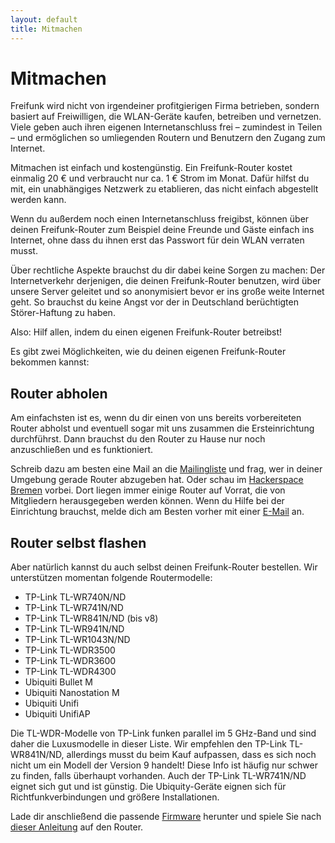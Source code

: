 ```yaml
---
layout: default
title: Mitmachen
---
```

# Mitmachen

Freifunk wird nicht von irgendeiner profitgierigen Firma betrieben, sondern basiert auf Freiwilligen, die WLAN-Geräte kaufen, betreiben und vernetzen. Viele geben auch ihren eigenen Internetanschluss frei – zumindest in Teilen – und ermöglichen so umliegenden Routern und Benutzern den Zugang zum Internet.

Mitmachen ist einfach und kostengünstig. Ein Freifunk-Router kostet einmalig 20 € und verbraucht nur ca. 1 € Strom im Monat. Dafür hilfst du mit, ein unabhängiges Netzwerk zu etablieren, das nicht einfach abgestellt werden kann.

Wenn du außerdem noch einen Internetanschluss freigibst, können über deinen Freifunk-Router zum Beispiel deine Freunde und Gäste einfach ins Internet, ohne dass du ihnen erst das Passwort für dein WLAN verraten musst.

Über rechtliche Aspekte brauchst du dir dabei keine Sorgen zu machen: Der Internetverkehr derjenigen, die deinen Freifunk-Router benutzen, wird über unsere Server geleitet und so anonymisiert bevor er ins große weite Internet geht. So brauchst du keine Angst vor der in Deutschland berüchtigten Störer-Haftung zu haben.

Also: Hilf allen, indem du einen eigenen Freifunk-Router betreibst!

Es gibt zwei Möglichkeiten, wie du deinen eigenen Freifunk-Router bekommen kannst:

## Router abholen

Am einfachsten ist es, wenn du dir einen von uns bereits vorbereiteten Router abholst und eventuell sogar mit uns zusammen die Ersteinrichtung durchführst. Dann brauchst du den Router zu Hause nur noch anzuschließen und es funktioniert.

Schreib dazu am besten eine Mail an die [Mailingliste] und frag, wer in deiner Umgebung gerade Router abzugeben hat. Oder schau im [Hackerspace Bremen][hshb] vorbei. Dort liegen immer einige Router auf Vorrat, die von Mitgliedern herausgegeben werden können. Wenn du Hilfe bei der Einrichtung brauchst, melde dich am Besten vorher mit einer [E-Mail](mailto:freifunk@hackerspace-bremen.de) an.

## Router selbst flashen
Aber natürlich kannst du auch selbst deinen Freifunk-Router bestellen. Wir unterstützen momentan folgende Routermodelle:

* TP-Link TL-WR740N/ND
* TP-Link TL-WR741N/ND
* TP-Link TL-WR841N/ND (bis v8)
* TP-Link TL-WR941N/ND
* TP-Link TL-WR1043N/ND
* TP-Link TL-WDR3500
* TP-Link TL-WDR3600
* TP-Link TL-WDR4300
* Ubiquiti Bullet M
* Ubiquiti Nanostation M
* Ubiquiti Unifi
* Ubiquiti UnifiAP

Die TL-WDR-Modelle von TP-Link funken parallel im 5 GHz-Band und sind daher die Luxusmodelle in dieser Liste. Wir empfehlen den TP-Link TL-WR841N/ND, allerdings musst du beim Kauf aufpassen, dass es sich noch nicht um ein Modell der Version 9 handelt! Diese Info ist häufig nur schwer zu finden, falls überhaupt vorhanden. Auch der TP-Link TL-WR741N/ND eignet sich gut und ist günstig. Die Ubiquity-Geräte eignen sich für Richtfunkverbindungen und größere Installationen.

Lade dir anschließend die passende [Firmware] herunter und spiele Sie nach [dieser Anleitung](http://wiki.bremen.freifunk.net/Firmware-flashen) auf den Router.

[hshb]: http://hackerspace-bremen.de/anfahrt/
[Mailingliste]: mailto:liste@bremen.freifunk.net
[Firmware]: http://downloads.bremen.freifunk.net/firmware/nightly/
